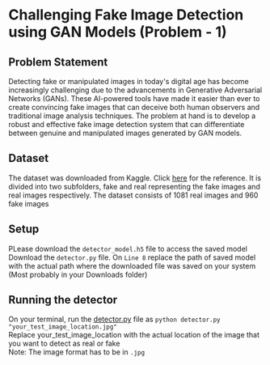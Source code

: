 # Challenging Fake Image Detection using GAN Models (Problem - 1)
## Problem Statement
Detecting fake or manipulated images in today's digital age has become increasingly
challenging due to the advancements in Generative Adversarial Networks (GANs). These
AI-powered tools have made it easier than ever to create convincing fake images that can
deceive both human observers and traditional image analysis techniques. The problem at hand
is to develop a robust and effective fake image detection system that can differentiate between
genuine and manipulated images generated by GAN models.

## Dataset
The dataset was downloaded from Kaggle. Click [here](https://www.kaggle.com/datasets/uditsharma72/real-vs-fake-faces) for the reference.
It is divided into two subfolders, fake and real representing the fake images and real images respectively.
The dataset consists of 1081 real images and 960 fake images

## Setup
PLease download the `detector_model.h5` file to access the saved model
Download the `detector.py` file. 
On `Line 8` replace the path of saved model with the actual path where the downloaded file was saved on your system (Most probably in your Downloads folder)

## Running the detector
On your terminal, run the [detector.py](https://github.com/fuzail1011/fake_detect_system/blob/nothemain/detector.py) file as `python detector.py "your_test_image_location.jpg"`  
Replace your_test_image_location with the actual location of the image that you want to detect as real or fake  
Note: The image format has to be in `.jpg`
